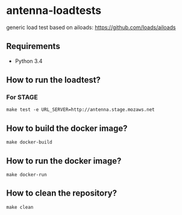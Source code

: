 # antenna-loadtests

generic load test based on ailoads: https://github.com/loads/ailoads

## Requirements

- Python 3.4


## How to run the loadtest?

### For STAGE

    make test -e URL_SERVER=http://antenna.stage.mozaws.net


## How to build the docker image?

    make docker-build


## How to run the docker image?

    make docker-run


## How to clean the repository?

    make clean
